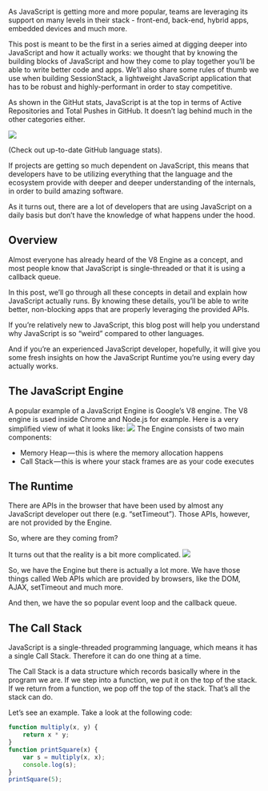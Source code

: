 As JavaScript is getting more and more popular, teams are leveraging its support on many levels in their stack - front-end, back-end, hybrid apps, embedded devices and much more.

This post is meant to be the first in a series aimed at digging deeper into JavaScript and how it actually works: we thought that by knowing the building blocks of JavaScript and how they come to play together you’ll be able to write better code and apps. We’ll also share some rules of thumb we use when building SessionStack, a lightweight JavaScript application that has to be robust and highly-performant in order to stay competitive.

As shown in the GitHut stats, JavaScript is at the top in terms of Active Repositories and Total Pushes in GitHub. It doesn’t lag behind much in the other categories either.

![](https://cdn-images-1.medium.com/max/800/1*Zf4reZZJ9DCKsXf5CSXghg.png)

(Check out up-to-date GitHub language stats).

If projects are getting so much dependent on JavaScript, this means that developers have to be utilizing everything that the language and the ecosystem provide with deeper and deeper understanding of the internals, in order to build amazing software.

As it turns out, there are a lot of developers that are using JavaScript on a daily basis but don’t have the knowledge of what happens under the hood.

## Overview
Almost everyone has already heard of the V8 Engine as a concept, and most people know that JavaScript is single-threaded or that it is using a callback queue.

In this post, we’ll go through all these concepts in detail and explain how JavaScript actually runs. By knowing these details, you’ll be able to write better, non-blocking apps that are properly leveraging the provided APIs.

If you’re relatively new to JavaScript, this blog post will help you understand why JavaScript is so “weird” compared to other languages.

And if you’re an experienced JavaScript developer, hopefully, it will give you some fresh insights on how the JavaScript Runtime you’re using every day actually works.

## The JavaScript Engine
A popular example of a JavaScript Engine is Google’s V8 engine. The V8 engine is used inside Chrome and Node.js for example. Here is a very simplified view of what it looks like:
![](https://cdn-images-1.medium.com/max/800/1*OnH_DlbNAPvB9KLxUCyMsA.png)
The Engine consists of two main components:
* Memory Heap — this is where the memory allocation happens
* Call Stack — this is where your stack frames are as your code executes

## The Runtime
There are APIs in the browser that have been used by almost any JavaScript developer out there (e.g. “setTimeout”). Those APIs, however, are not provided by the Engine.

So, where are they coming from?

It turns out that the reality is a bit more complicated.
![](https://cdn-images-1.medium.com/max/800/1*4lHHyfEhVB0LnQ3HlhSs8g.png)

So, we have the Engine but there is actually a lot more. We have those things called Web APIs which are provided by browsers, like the DOM, AJAX, setTimeout and much more.

And then, we have the so popular event loop and the callback queue.

## The Call Stack
JavaScript is a single-threaded programming language, which means it has a single Call Stack. Therefore it can do one thing at a time.

The Call Stack is a data structure which records basically where in the program we are. If we step into a function, we put it on the top of the stack. If we return from a function, we pop off the top of the stack. That’s all the stack can do.

Let’s see an example. Take a look at the following code:
```js
function multiply(x, y) {
    return x * y;
}
function printSquare(x) {
    var s = multiply(x, x);
    console.log(s);
}
printSquare(5);
```